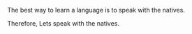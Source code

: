 The best way to learn a language is to speak with the natives.

Therefore, Lets speak with the natives.
